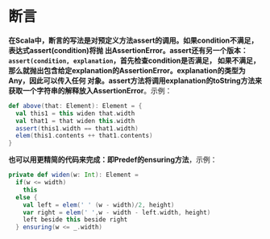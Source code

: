 断言
===================================================================================
**在Scala中，断言的写法是对预定义方法assert的调用。如果condition不满足，表达式assert(condition)将抛
出AssertionError。assert还有另一个版本：`assert(condition, explanation`，首先检查condition是否满足，
如果不满足，那么就抛出包含给定explanation的AssertionError。explanation的类型为Any，因此可以传入任何
对象。assert方法将调用explanation的toString方法来获取一个字符串的解释放入AssertionError**。示例：
```scala
def above(that: Element): Element = {
  val this1 = this widen that.width 
  val that1 = that widen this.width 
  assert(this1.width == that1.width)
  elem(this1.contents ++ that1.contents)
}
```
**也可以用更精简的代码来完成：即Predef的ensuring方法**，示例：
```scala
private def widen(w: Int): Element =
  if(w <= width) 
    this 
  else {
    val left = elem(' ' (w - width)/2, height)
    var right = elem(' ',w - width - left.width, height)
    left beside this beside right
  } ensuring(w <= _.width)
```
